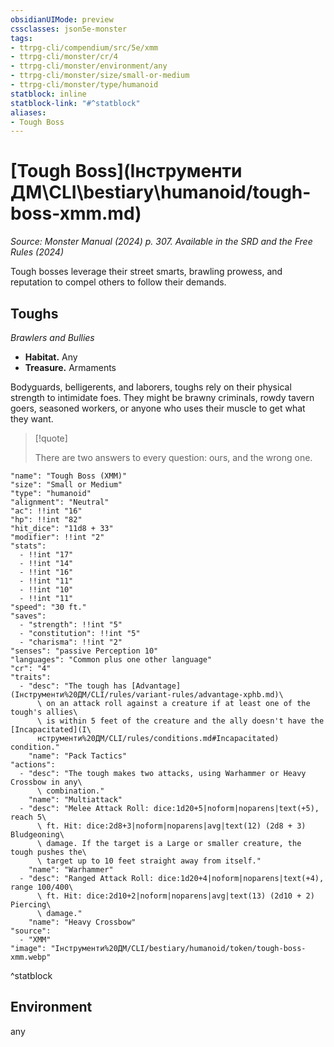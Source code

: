 ```yaml
---
obsidianUIMode: preview
cssclasses: json5e-monster
tags:
- ttrpg-cli/compendium/src/5e/xmm
- ttrpg-cli/monster/cr/4
- ttrpg-cli/monster/environment/any
- ttrpg-cli/monster/size/small-or-medium
- ttrpg-cli/monster/type/humanoid
statblock: inline
statblock-link: "#^statblock"
aliases:
- Tough Boss
---
```

# [Tough Boss](Інструменти ДМ\CLI\bestiary\humanoid/tough-boss-xmm.md)
*Source: Monster Manual (2024) p. 307. Available in the <span title='Systems Reference Document (5.2)'>SRD</span> and the Free Rules (2024)*  

Tough bosses leverage their street smarts, brawling prowess, and reputation to compel others to follow their demands.

## Toughs

*Brawlers and Bullies*

- **Habitat.** Any  
- **Treasure.** Armaments  

Bodyguards, belligerents, and laborers, toughs rely on their physical strength to intimidate foes. They might be brawny criminals, rowdy tavern goers, seasoned workers, or anyone who uses their muscle to get what they want.

> [!quote]  
> 
> There are two answers to every question: ours, and the wrong one.


```statblock
"name": "Tough Boss (XMM)"
"size": "Small or Medium"
"type": "humanoid"
"alignment": "Neutral"
"ac": !!int "16"
"hp": !!int "82"
"hit_dice": "11d8 + 33"
"modifier": !!int "2"
"stats":
  - !!int "17"
  - !!int "14"
  - !!int "16"
  - !!int "11"
  - !!int "10"
  - !!int "11"
"speed": "30 ft."
"saves":
  - "strength": !!int "5"
  - "constitution": !!int "5"
  - "charisma": !!int "2"
"senses": "passive Perception 10"
"languages": "Common plus one other language"
"cr": "4"
"traits":
  - "desc": "The tough has [Advantage](Інструменти%20ДМ/CLI/rules/variant-rules/advantage-xphb.md)\
      \ on an attack roll against a creature if at least one of the tough's allies\
      \ is within 5 feet of the creature and the ally doesn't have the [Incapacitated](І\
      нструменти%20ДМ/CLI/rules/conditions.md#Incapacitated) condition."
    "name": "Pack Tactics"
"actions":
  - "desc": "The tough makes two attacks, using Warhammer or Heavy Crossbow in any\
      \ combination."
    "name": "Multiattack"
  - "desc": "Melee Attack Roll: dice:1d20+5|noform|noparens|text(+5), reach 5\
      \ ft. Hit: dice:2d8+3|noform|noparens|avg|text(12) (2d8 + 3) Bludgeoning\
      \ damage. If the target is a Large or smaller creature, the tough pushes the\
      \ target up to 10 feet straight away from itself."
    "name": "Warhammer"
  - "desc": "Ranged Attack Roll: dice:1d20+4|noform|noparens|text(+4), range 100/400\
      \ ft. Hit: dice:2d10+2|noform|noparens|avg|text(13) (2d10 + 2) Piercing\
      \ damage."
    "name": "Heavy Crossbow"
"source":
  - "XMM"
"image": "Інструменти%20ДМ/CLI/bestiary/humanoid/token/tough-boss-xmm.webp"
```
^statblock

## Environment

any